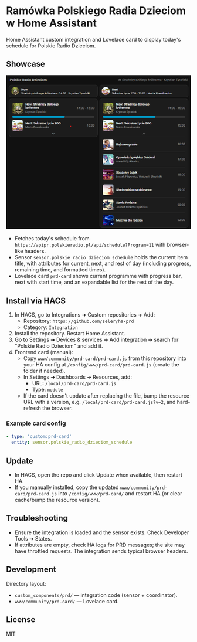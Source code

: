 # Ramówka Polskiego Radia Dzieciom w Home Assistant

Home Assistant custom integration and Lovelace card to display today's schedule for Polskie Radio Dzieciom.

## Showcase

![Lovelace card showcase](www/community/prd-card/showcase.png "Lovelace card showcase")

- Fetches today's schedule from `https://apipr.polskieradio.pl/api/schedule?Program=11` with browser-like headers.
- Sensor `sensor.polskie_radio_dzieciom_schedule` holds the current item title, with attributes for current, next, and rest of day (including progress, remaining time, and formatted times).
- Lovelace card `prd-card` shows current programme with progress bar, next with start time, and an expandable list for the rest of the day.

## Install via HACS

1. In HACS, go to Integrations ➜ Custom repositories ➜ Add:
   - Repository: `https://github.com/seler/ha-prd`
   - Category: `Integration`
2. Install the repository. Restart Home Assistant.
3. Go to Settings ➜ Devices & services ➜ Add integration ➜ search for "Polskie Radio Dzieciom" and add it.
4. Frontend card (manual):
   - Copy `www/community/prd-card/prd-card.js` from this repository into your HA config at `/config/www/prd-card/prd-card.js` (create the folder if needed).
   - In Settings ➜ Dashboards ➜ Resources, add:
     - URL: `/local/prd-card/prd-card.js`
     - Type: `module`
   - If the card doesn't update after replacing the file, bump the resource URL with a version, e.g. `/local/prd-card/prd-card.js?v=2`, and hard-refresh the browser.

### Example card config

```yaml
- type: 'custom:prd-card'
  entity: sensor.polskie_radio_dzieciom_schedule
```

## Update

- In HACS, open the repo and click Update when available, then restart HA.
- If you manually installed, copy the updated `www/community/prd-card/prd-card.js` into `/config/www/prd-card/` and restart HA (or clear cache/bump the resource version).

## Troubleshooting

- Ensure the integration is loaded and the sensor exists. Check Developer Tools ➜ States.
- If attributes are empty, check HA logs for PRD messages; the site may have throttled requests. The integration sends typical browser headers.

## Development

Directory layout:

- `custom_components/prd/` — integration code (sensor + coordinator).
- `www/community/prd-card/` — Lovelace card.

## License

MIT

